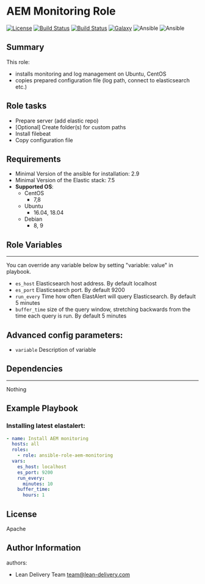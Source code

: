 AEM Monitoring Role
=========
[![License](https://img.shields.io/badge/license-Apache-green.svg?style=flat)](https://raw.githubusercontent.com/lean-delivery/ansible-role-filebeat/master/LICENSE)
[![Build Status](https://travis-ci.org/lean-delivery/ansible-role-filebeat.svg?branch=master)](https://travis-ci.org/lean-delivery/ansible-role-filebeat)
[![Build Status](https://gitlab.com/lean-delivery/ansible-role-filebeat/badges/master/build.svg)](https://gitlab.com/lean-delivery/ansible-role-filebeat/pipelines)
[![Galaxy](https://img.shields.io/badge/galaxy-lean__delivery.filebeat-blue.svg)](https://galaxy.ansible.com/lean_delivery/filebeat)
![Ansible](https://img.shields.io/ansible/role/d/38385.svg)
![Ansible](https://img.shields.io/badge/dynamic/json.svg?label=min_ansible_version&url=https%3A%2F%2Fgalaxy.ansible.com%2Fapi%2Fv1%2Froles%2F38385%2F&query=$.min_ansible_version)


## Summary


This role:
  - installs monitoring and log management on Ubuntu, CentOS
  - copies prepared configuration file (log path, connect to elasticsearch etc.)




Role tasks
------------


- Prepare server (add elastic repo)
- [Optional] Create folder(s) for custom paths
- Install filebeat
- Copy configuration file


Requirements
------------


- Minimal Version of the ansible for installation: 2.9
- Minimal Version of the Elastic stack: 7.5
 - **Supported OS**:
   - CentOS
     - 7,8
   - Ubuntu
     - 16.04, 18.04
   - Debian
     - 8, 9


## Role Variables
--------------


You can override any variable below by setting "variable: value" in playbook.


- `es_host`
Elasticsearch host address. By default localhost
- `es_port`
Elasticsearch port. By default 9200
- `run_every`
Time how often ElastAlert will query Elasticsearch. By default 5 minutes
- `buffer_time`
size of the query window, stretching backwards from the time each query is run. By default 5 minutes


## Advanced config parameters:


- `variable`
Description of variable


## Dependencies
------------


Nothing


Example Playbook
----------------


### Installing latest elastalert:


```yaml
- name: Install AEM monitoring
  hosts: all
  roles:
    - role: ansible-role-aem-monitoring
  vars:
    es_host: localhost
    es_port: 9200
    run_every:
      minutes: 10
    buffer_time:
      hours: 1
```


License
-------
Apache


Author Information
------------------


authors:
  - Lean Delivery Team <team@lean-delivery.com>

